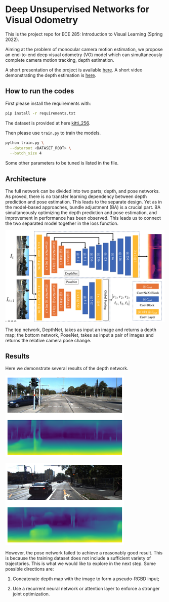 # Deep Unsupervised Networks for Visual Odometry

This is the project repo for ECE 285: Introduction to Visual Learning (Spring 2022).

Aiming at the problem of monocular camera motion estimation, we propose an end-to-end deep visual odometry (VO) model which can simultaneously complete camera motion tracking, depth estimation.

A short presentation of the project is available [here](https://drive.google.com/file/d/1_HjnsTkiieM_CchnDA69xKRCoQpmbKMM/view?usp=sharing).
A short video demonstrating the depth estimation is [here](https://drive.google.com/file/d/1qWXPks6gRD8AJ9U56oYTICheA6AbiLfj/view?usp=sharing).

## How to run the codes

First please install the requirements with:

```bash
pip install -r requirements.txt
```

The dataset is provided at here [kitti_256](https://1drv.ms/u/s!AiV6XqkxJHE2g1zyXt4mCKNbpdiw?e=ZJAhIlhttps://1drv.ms/u/s!AiV6XqkxJHE2g1zyXt4mCKNbpdiw?e=ZJAhIl).

Then please use `train.py` to train the models.

```bash
python train.py \
  --dataroot <DATASET_ROOT> \
  --batch_size 4
```

Some other parameters to be tuned is listed in the file.

## Architecture

The full network can be divided into two parts; depth, and pose networks. As proved, there is no transfer learning dependency between depth prediction and pose estimation. This leads to the separate design. Yet as in the model-based approaches, bundle adjustment (BA) is a crucial part. BA simultaneously optimizing the depth prediction and pose estimation, and improvement in performance has been observed. This leads us to connect the two separated model together in the loss function.

![Architecture](./figures/architecture.png)

The top network, DepthNet, takes as input an image and returns a depth map; the bottom network, PoseNet, takes as input a pair of images and returns the relative camera pose change.

## Results

Here we demonstrate several results of the depth network.

![Depth_1](./figures/dep_1.png)

![Depth_4](./figures/dep_4.png)

However, the pose network failed to achieve a reasonably good result. This is because the training dataset does not include a sufficient variety of trajectories. This is what we would like to explore in the next step. Some possible directions are:

1. Concatenate depth map with the image to form a pseudo-RGBD input;

2. Use a recurrent neural network or attention layer to enforce a stronger joint optimization.